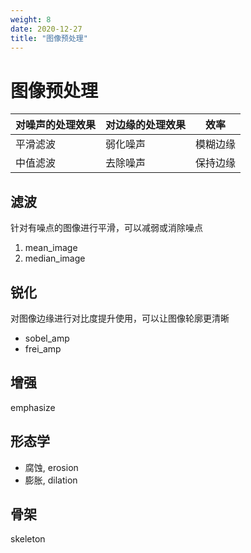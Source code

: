 ```yaml
---
weight: 8
date: 2020-12-27
title: "图像预处理"
---
```


# 图像预处理

|对噪声的处理效果|对边缘的处理效果|效率|
|---|---|---|
|平滑滤波|弱化噪声| 模糊边缘|效率高|
|中值滤波|去除噪声| 保持边缘| 效率低|


## 滤波
针对有噪点的图像进行平滑，可以减弱或消除噪点

1. mean_image
2. median_image

## 锐化
对图像边缘进行对比度提升使用，可以让图像轮廓更清晰

- sobel_amp
- frei_amp

## 增强
emphasize

## 形态学
- 腐蚀, erosion
- 膨胀, dilation

## 骨架
skeleton
